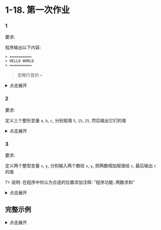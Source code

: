 # 1-18. 第一次作业

### 1

要求:

程序输出以下内容:

```text
> ==========
> HELLO WORLD
> ==========
```

> 忽略行首的 `> `

<details>
<summary>点击展开</summary>

```cpp
cout << "==========" << endl;
cout << "HELLO WORLD" << endl;
cout << "==========" << endl << endl;
```

```output
> ==========
> HELLO WORLD
> ==========
```

</details>

### 2

要求:

定义三个整形变量 `a`, `b`, `c`, 分别赋值 `5`, `15`, `25`, 然后输出它们的值

<details>
<summary>点击展开</summary>

```cpp
int a, b, c;
a = 5;
b = 15;
c = 25;
cout << "a = " << a << endl;
cout << "b = " << b << endl;
cout << "c = " << c << endl << endl;
```

```output
> a = 5
> b = 15
> c = 25
```

</details>

### 3

要求:

定义两个整型变量 `x`, `y`, 分别输入两个数给 `x`, `y`, 把两数相加赋值给 `c`, 最后输出 `c` 的值

?> 说明: 在程序中你认为合适的位置添加注释: "程序功能: 两数求和"

<details>
<summary>点击展开</summary>

```cpp
/*
程序功能: 两数求和
*/
int x, y;
cout << "输入x, y的值: ";
cin >> x >> y;
c = x + y;
cout << "c = " << c << endl;
return 0;
```

```output
> 输入x, y的值: 
< 1 2
> c = 3
```

</details>

## 完整示例

<details>
<summary>点击展开</summary>

```cpp
#include <iostream>
using namespace std;
int main() {
    // 1
    cout << "==========" << endl;
    cout << "HELLO WORLD" << endl;
    cout << "==========" << endl << endl;

    // 2
    int a, b, c;
    a = 5;
    b = 15;
    c = 25;
    cout << "a = " << a << endl;
    cout << "b = " << b << endl;
    cout << "c = " << c << endl << endl;

    // 3
    /*
    程序功能: 两数求和
    */
    int x, y;
    cout << "输入x, y的值: ";
    cin >> x >> y;
    c = x + y;
    cout << "c = " << c << endl;
    return 0;
}
```

```output
> ==========
> HELLO WORLD
> ==========
> 
> a = 5
> b = 15
> c = 25
> 
> 输入x, y的值: 
< 1 2
> c = 3
```

</details>